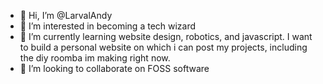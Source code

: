 - 👋 Hi, I’m @LarvalAndy
- 👀 I’m interested in becoming a tech wizard
- 🌱 I’m currently learning website design, robotics, and javascript. I want to build a personal website on which i can post my projects, including the diy roomba        im making right now.
- 💞️ I’m looking to collaborate on FOSS software

<!---
LarvalAndy/LarvalAndy is a ✨ special ✨ repository because its `README.md` (this file) appears on your GitHub profile.
You can click the Preview link to take a look at your changes.
--->
